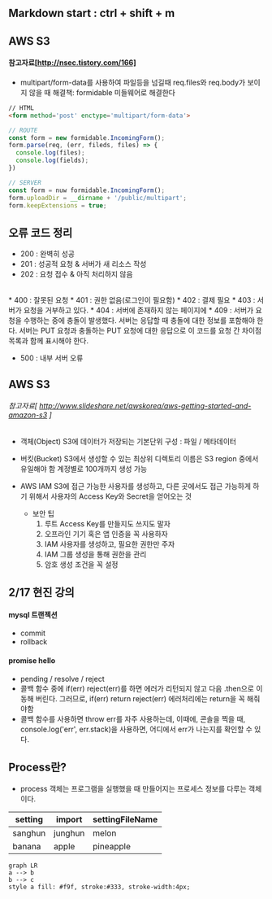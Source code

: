 ## Markdown start : ctrl + shift + m

## AWS S3
#### 참고자료[http://nsec.tistory.com/166]
* multipart/form-data를 사용하여 파일등을 넘길때 req.files와 req.body가 보이지 않을 때
해결책: formidable 미들웨어로 해결한다
```html
// HTML
<form method='post' enctype='multipart/form-data'>
```
```js
// ROUTE
const form = new formidable.IncomingForm();
form.parse(req, (err, fileds, files) => {
  console.log(files);
  console.log(fields);
})
```
```js
// SERVER
const form = nuw formidable.IncomingForm();
form.uploadDir = __dirname + '/public/multipart';
form.keepExtensions = true;

```


## 오류 코드 정리

* 200 : 완벽히 성공
* 201 : 성공적 요청 & 서버가 새 리소스 작성
* 202 : 요청 접수 & 아직 처리하지 않음

</br>
* 400 : 잘못된 요청
* 401 : 권한 없음(로그인이 필요함)
* 402 : 결제 필요
* 403 : 서버가 요청을 거부하고 있다.
* 404 : 서버에 존재하지 않는 페이지에
* 409 : 서버가 요청을 수행하는 중에 충돌이 발생했다. 서버는 응답할 때 충돌에 대한 정보를 포함해야 한다. 서버는 PUT 요청과 충돌하는 PUT 요청에 대한 응답으로 이 코드를 요청 간 차이점 목록과 함께 표시해야 한다.

* 500 : 내부 서버 오류

## AWS S3
###### 참고자료[ http://www.slideshare.net/awskorea/aws-getting-started-and-amazon-s3 ]
* 객체(Object)
  S3에 데이터가 저장되는 기본단위
  구성 : 파일 / 메타데이터  

* 버킷(Bucket)
  S3에서 생성할 수 있는 최상위 디렉토리
  이름은 S3 region 중에서 유일해야 함
  계정별로 100개까지 생성 가능

* AWS IAM
  S3에 접근 가능한 사용자를 생성하고, 다른 곳에서도 접근 가능하게 하기 위해서 사용자의 Access Key와 Secret을 얻어오는 것
  </br>
  - 보안 팁
    1. 루트 Access Key를 만들지도 쓰지도 말자
    2. 오프라인 기기 혹은 앱 인증을 꼭 사용하자
    3. IAM 사용자를 생성하고, 필요한 권한만 주자
    4. IAM 그룹 생성을 통해 권한을 관리
    5. 암호 생성 조건을 꼭 설정

## 2/17 현진 강의
#### mysql 트랜젝션
* commit
* rollback
#### promise hello
* pending / resolve / reject
* 콜백 함수 중에
if(err) reject(err)를 하면 에러가 리턴되지 않고 다음 .then으로 이동해 버린다.
그러므로,
if(err) return reject(err)
에러처리에는 return을 꼭 해줘야함
* 콜백 함수를 사용하면 throw err를 자주 사용하는데, 이때에, 콘솔을 찍을 때, console.log('err', err.stack)을 사용하면, 어디에서 err가 나는지를 확인할 수 있다.

## Process란?

* process 객체는 프로그램을 실행했을 때 만들어지는 프로세스 정보를 다루는 객체이다.

setting|import|settingFileName
-|-|-
sanghun|junghun|melon
banana|apple|pineapple


```@mermaid
graph LR
a --> b
b --> c
style a fill: #f9f, stroke:#333, stroke-width:4px;


```
